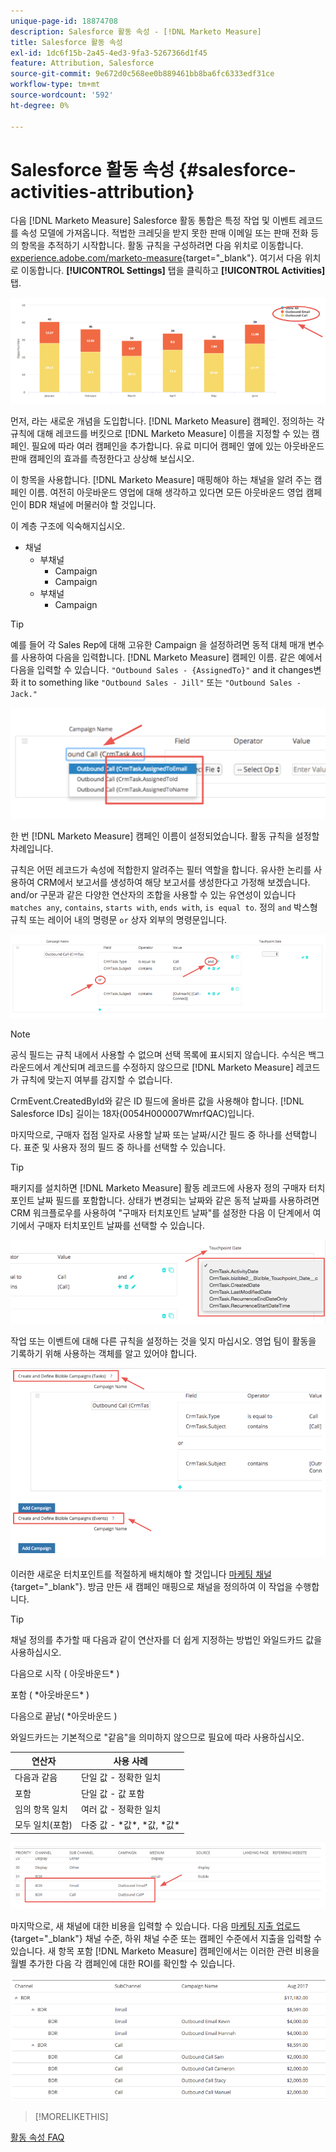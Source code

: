 ```yaml
---
unique-page-id: 18874708
description: Salesforce 활동 속성 - [!DNL Marketo Measure]
title: Salesforce 활동 속성
exl-id: 1dc6f15b-2a45-4ed3-9fa3-5267366d1f45
feature: Attribution, Salesforce
source-git-commit: 9e672d0c568ee0b889461bb8ba6fc6333edf31ce
workflow-type: tm+mt
source-wordcount: '592'
ht-degree: 0%

---
```


# Salesforce 활동 속성 {#salesforce-activities-attribution}

다음 [!DNL Marketo Measure] Salesforce 활동 통합은 특정 작업 및 이벤트 레코드를 속성 모델에 가져옵니다. 적법한 크레딧을 받지 못한 판매 이메일 또는 판매 전화 등의 항목을 추적하기 시작합니다. 활동 규칙을 구성하려면 다음 위치로 이동합니다. [experience.adobe.com/marketo-measure](https://experience.adobe.com/marketo-measure){target="_blank"}. 여기서 다음 위치로 이동합니다. **[!UICONTROL Settings]** 탭을 클릭하고 **[!UICONTROL Activities]** 탭.

![](assets/1.png)

먼저, 라는 새로운 개념을 도입합니다. [!DNL Marketo Measure] 캠페인. 정의하는 각 규칙에 대해 레코드를 버킷으로 [!DNL Marketo Measure] 이름을 지정할 수 있는 캠페인. 필요에 따라 여러 캠페인을 추가합니다. 유료 미디어 캠페인 옆에 있는 아웃바운드 판매 캠페인의 효과를 측정한다고 상상해 보십시오.

이 항목을 사용합니다. [!DNL Marketo Measure] 매핑해야 하는 채널을 알려 주는 캠페인 이름. 여전히 아웃바운드 영업에 대해 생각하고 있다면 모든 아웃바운드 영업 캠페인이 BDR 채널에 머물러야 할 것입니다.

이 계층 구조에 익숙해지십시오.

* 채널
   * 부채널
      * Campaign
      * Campaign
   * 부채널
      * Campaign

>[!TIP]
>
>예를 들어 각 Sales Rep에 대해 고유한 Campaign 을 설정하려면 동적 대체 매개 변수를 사용하여 다음을 입력합니다. [!DNL Marketo Measure] 캠페인 이름. 같은 예에서 다음을 입력할 수 있습니다. `"Outbound Sales - {AssignedTo}"` and it changes변화 it to something like `"Outbound Sales - Jill"` 또는 `"Outbound Sales - Jack."`

![](assets/2.png)

한 번 [!DNL Marketo Measure] 캠페인 이름이 설정되었습니다. 활동 규칙을 설정할 차례입니다.

규칙은 어떤 레코드가 속성에 적합한지 알려주는 필터 역할을 합니다. 유사한 논리를 사용하여 CRM에서 보고서를 생성하여 해당 보고서를 생성한다고 가정해 보겠습니다. and/or 구문과 같은 다양한 연산자의 조합을 사용할 수 있는 유연성이 있습니다 `matches any`, `contains`, `starts with`, `ends with`, `is equal to`. 정의 `and` 박스형 규칙 또는 레이어 내의 명령문 `or` 상자 외부의 명령문입니다.

![](assets/3.png)

>[!NOTE]
>
>공식 필드는 규칙 내에서 사용할 수 없으며 선택 목록에 표시되지 않습니다. 수식은 백그라운드에서 계산되며 레코드를 수정하지 않으므로 [!DNL Marketo Measure] 레코드가 규칙에 맞는지 여부를 감지할 수 없습니다.
>
>CrmEvent.CreatedById와 같은 ID 필드에 올바른 값을 사용해야 합니다. [!DNL Salesforce IDs] 길이는 18자(0054H000007WmrfQAC)입니다.

마지막으로, 구매자 접점 일자로 사용할 날짜 또는 날짜/시간 필드 중 하나를 선택합니다. 표준 및 사용자 정의 필드 중 하나를 선택할 수 있습니다.

>[!TIP]
>
>패키지를 설치하면 [!DNL Marketo Measure] 활동 레코드에 사용자 정의 구매자 터치포인트 날짜 필드를 포함합니다. 상태가 변경되는 날짜와 같은 동적 날짜를 사용하려면 CRM 워크플로우를 사용하여 &quot;구매자 터치포인트 날짜&quot;를 설정한 다음 이 단계에서 여기에서 구매자 터치포인트 날짜를 선택할 수 있습니다.

![](assets/4.png)

작업 또는 이벤트에 대해 다른 규칙을 설정하는 것을 잊지 마십시오. 영업 팀이 활동을 기록하기 위해 사용하는 객체를 알고 있어야 합니다.

![](assets/5.png)

이러한 새로운 터치포인트를 적절하게 배치해야 할 것입니다 [마케팅 채널](https://experience.adobe.com/#/marketo-measure/MyAccount/Business?busView=false&amp;id=10#/!/MyAccount/Business/Account.Settings.SettingsHome?tab=Channels.Online%20채널){target="_blank"}. 방금 만든 새 캠페인 매핑으로 채널을 정의하여 이 작업을 수행합니다.

>[!TIP]
>
>채널 정의를 추가할 때 다음과 같이 연산자를 더 쉽게 지정하는 방법인 와일드카드 값을 사용하십시오.
>
>다음으로 시작 ( 아웃바운드&#42; )
>
포함 ( &#42;아웃바운드&#42; )
>
다음으로 끝남( &#42;아웃바운드 )
>
와일드카드는 기본적으로 &quot;같음&quot;을 의미하지 않으므로 필요에 따라 사용하십시오.

| **연산자** | **사용 사례** |
|---|---|
| 다음과 같음 | 단일 값 - 정확한 일치 |
| 포함 | 단일 값 - 값 포함 |
| 임의 항목 일치 | 여러 값 - 정확한 일치 |
| 모두 일치(포함) | 다중 값 - &#42;값&#42;, &#42;값, &#42;값&#42; |

![](assets/6.png)

마지막으로, 새 채널에 대한 비용을 입력할 수 있습니다. 다음 [마케팅 지출 업로드](https://experience.adobe.com/#/marketo-measure/MyAccount/Business?busView=false&amp;id=10#/!/MyAccount/Business/Account.Settings.SettingsHome?tab=Reporting.Marketing%20Spent){target="_blank"} 채널 수준, 하위 채널 수준 또는 캠페인 수준에서 지출을 입력할 수 있습니다. 새 항목 포함 [!DNL Marketo Measure] 캠페인에서는 이러한 관련 비용을 월별 추가한 다음 각 캠페인에 대한 ROI를 확인할 수 있습니다.

![](assets/7.png)

>[!MORELIKETHIS]
>
[활동 속성 FAQ](/help/advanced-marketo-measure-features/activities-attribution/activities-attribution-faq.md)
